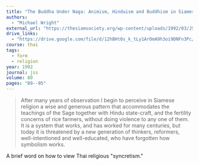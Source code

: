 ```yaml
---
title: "The Buddha Under Naga: Animism, Hinduism and Buddhism in Siamese Religion—A Senseless Pastiche or a Living Organism?"
authors:
  - "Michael Wright"
external_url: "https://thesiamsociety.org/wp-content/uploads/1992/03/JSS_080_2h_Wright_BuddhaUnderNaga.pdf"
drive_links:
  - "https://drive.google.com/file/d/12hBHt0s_k_tLy1ArOmA9h3oi9DNFn3Pc/view?usp=drivesdk"
course: thai
tags:
  - form
  - religion
year: 1992
journal: jss
volume: 80
pages: "89--95"
---
```


> After many years of observation I begin to perceive in Siamese religion a wise and generous pattern that accommodates the teachings of the Sage together with Hindu state-craft, and the fertility concerns of rice farmers, without doing violence to any one of them. 
It is a system that works, and has worked for many centuries, but today it is threatened by a new generation of thinkers, reformers, well-intentioned and well-educated, who have forgotten how symbolism works.

A brief word on how to view Thai religious "syncretism."

